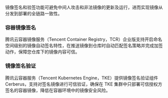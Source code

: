 镜像签名和验签功能可避免中间人攻击和非法镜像的更新及运行，进而实现镜像从分发到部署的全链路一致性。

### 容器镜像签名
腾讯云容器镜像服务（Tencent Container Registry，TCR）企业版支持开启命名空间级别的镜像自动签名特性，在推送镜像到仓库时自动匹配签名策略并完成加签动作，保障您仓库下的镜像内容可信。
### 镜像签名验证
腾讯云容器服务（Tencent Kubernetes Engine，TKE）提供镜像签名验证组件 Cerberus，支持对签名镜像进行可信验证，确保在 TKE 集群中只部署可信授权方签名的容器镜像，降低在容器环境中的镜像安全风险。
